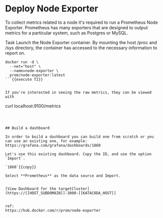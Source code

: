 # Deploy Node Exporter

To collect metrics related to a node it's required to run a Prometheus Node Exporter. Prometheus has many exporters that are designed to output metrics for a particular system, such as Postgres or MySQL.

Task
Launch the Node Exporter container. By mounting the host /proc and /sys directory, the container has accessed to the necessary information to report on.


```
docker run -d \
  --net="host" \
  --name=node-exporter \
  prom/node-exporter:latest
```{{execute T2}}


If you're interested in seeing the raw metrics, they can be viewed with 

```
curl localhost:9100/metrics
```{{execute T2}}



## Build a dashboard

In order to build a dashboard you can build one from scratch or you can use an existing one, for example:
https://grafana.com/grafana/dashboards/1860

Let's use this existing dashboard. Copy the ID, and use the option `Import`.

`1860`{{copy}}

Select **Prometheus** as the data source and Import.


[View Dashboard for the targetCluster](https://[[HOST_SUBDOMAIN]]-3000-[[KATACODA_HOST]]


ref:
https://hub.docker.com/r/prom/node-exporter
